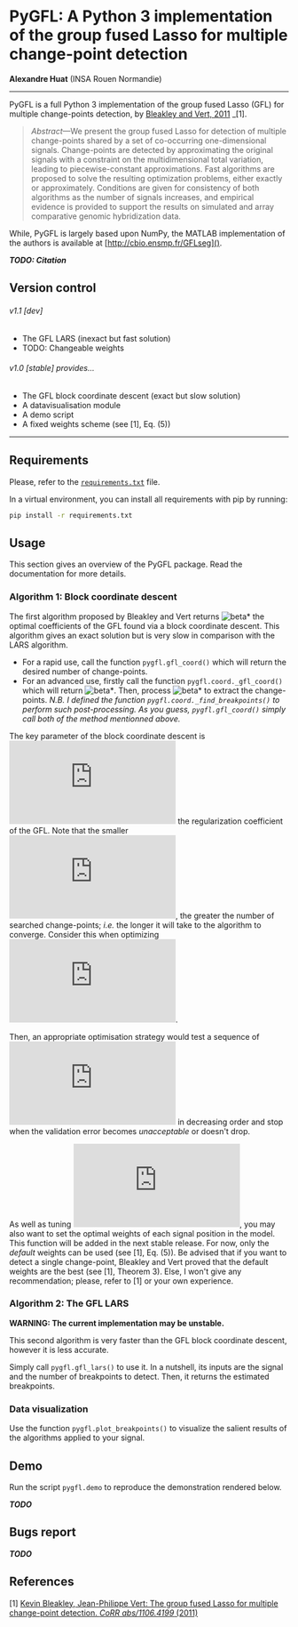 # PyGFL: A Python 3 implementation of the group fused Lasso for multiple change-point detection
__Alexandre Huat__ (INSA Rouen Normandie)

----

PyGFL is a full Python 3 implementation of the group fused Lasso (GFL) for multiple change-points detection, by [Bleakley and Vert, 2011](docs/2011-The_group_fused_Lasso_for_multiple_change-point_detection.pdf) _[1].

> _Abstract_—We present the group fused Lasso for detection of multiple change-points shared by a set of co-occurring one-dimensional signals. Change-points are detected by approximating the original signals with a constraint on the multidimensional total variation, leading to piecewise-constant approximations. Fast algorithms are proposed to solve the resulting optimization problems, either exactly or approximately. Conditions are given for consistency of both algorithms as the number of signals increases, and empirical evidence is provided to support the results on simulated and array comparative genomic hybridization data.

While, PyGFL is largely based upon NumPy, the MATLAB implementation of the authors is available at [http://cbio.ensmp.fr/GFLseg]().

___TODO: Citation___

## Version control

###### v1.1 [dev]

* The GFL LARS (inexact but fast solution)
* TODO: Changeable weights

###### v1.0 [stable] provides…
* The GFL block coordinate descent (exact but slow solution)
* A datavisualisation module
* A demo script
* A fixed weights scheme (see [1], Eq. (5))

----

## Requirements

Please, refer to the [`requirements.txt`](requirements.txt) file.

In a virtual environment, you can install all requirements with pip by running:

```sh
pip install -r requirements.txt
```

## Usage

This section gives an overview of the PyGFL package. Read the documentation for more details.

### Algorithm 1: Block coordinate descent

The first algorithm proposed by Bleakley and Vert returns ![beta*](https://latex.codecogs.com/gif.latex?%5Cbeta^*)
the optimal coefficients of the GFL found via a block coordinate descent.
This algorithm gives an exact solution but is very slow in comparison with the LARS algorithm.

* For a rapid use, call the function `pygfl.gfl_coord()` which will return the desired number of change-points.
* For an advanced use, firstly call the function `pygfl.coord._gfl_coord()` which will return ![beta*](https://latex.codecogs.com/gif.latex?%5Cbeta^*).
Then, process ![beta*](https://latex.codecogs.com/gif.latex?%5Cbeta^*) to extract the change-points.
_N.B. I defined the function `pygfl.coord._find_breakpoints()` to perform such post-processing.
As you guess, `pygfl.gfl_coord()` simply call both of the method mentionned above._

The key parameter of the block coordinate descent is ![lambda](https://latex.codecogs.com/gif.latex?%5Clambda) the regularization coefficient of the GFL.
Note that the smaller ![lambda](https://latex.codecogs.com/gif.latex?%5Clambda), the greater the number of searched change-points;
_i.e._ the longer it will take to the algorithm to converge. Consider this when optimizing ![lambda](https://latex.codecogs.com/gif.latex?%5Clambda).

Then, an appropriate optimisation strategy would test a sequence of ![lambda](https://latex.codecogs.com/gif.latex?%5Clambda)
in decreasing order and stop when the validation error becomes _unacceptable_ or doesn't drop.

As well as tuning ![lambda](https://latex.codecogs.com/gif.latex?%5Clambda), you may also want to set the optimal weights of each signal position in the model.
This function will be added in the next stable release. For now, only the _default_ weights can be used (see [1], Eq. (5)).
Be advised that if you want to detect a single change-point,
Bleakley and Vert proved that the default weights are the best (see [1], Theorem 3).
Else, I won't give any recommendation; please, refer to [1] or your own experience.

### Algorithm 2: The GFL LARS

__WARNING: The current implementation may be unstable.__

This second algorithm is very faster than the GFL block coordinate descent, however it is less accurate.

Simply call `pygfl.gfl_lars()` to use it. In a nutshell, its inputs are the signal and the number of breakpoints to detect. Then, it returns the estimated breakpoints.

### Data visualization

Use the function `pygfl.plot_breakpoints()` to visualize the salient results of the algorithms applied to your signal.

## Demo

Run the script `pygfl.demo` to reproduce the demonstration rendered below.

___TODO___

## Bugs report

___TODO___

## References

[1] [Kevin Bleakley, Jean-Philippe Vert: The group fused Lasso for multiple change-point detection. _CoRR abs/1106.4199_ (2011)](docs/2011-The_group_fused_Lasso_for_multiple_change-point_detection.pdf)
